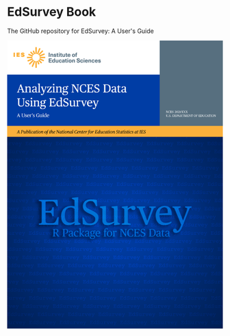 # EdSurvey Book

The GitHub repository for EdSurvey: A User's Guide

![EdSurvey: A User's Guide](https://github.com/American-Institutes-for-Research/EdSurvey_A_Users_Guide/blob/main/images/cover.png?raw=true)
